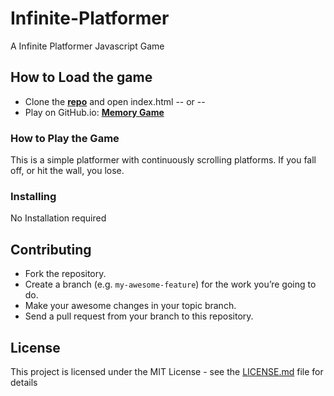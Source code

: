 # Infinite-Platformer
A Infinite Platformer Javascript Game

## How to Load the game

- Clone the **[repo](https://github.com/jtvkw2/Infinite-Platformer)** and open index.html -- or --
- Play on GitHub.io: **[Memory Game]()**


### How to Play the Game

This is a simple platformer with continuously scrolling platforms. If you fall off, or hit the wall, you lose.

### Installing

No Installation required

## Contributing

- Fork the repository.
- Create a branch (e.g. `my-awesome-feature`) for the work you’re going to do.
- Make your awesome changes in your topic branch.
- Send a pull request from your branch to this repository.

## License
This project is licensed under the MIT License - see the [LICENSE.md](LICENSE.md) file for details
